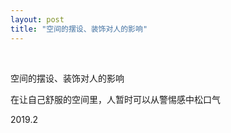 ```yaml
---
layout: post
title: "空间的摆设、装饰对人的影响"
---
```


  
&nbsp;
&nbsp;


空间的摆设、装饰对人的影响

在让自己舒服的空间里，人暂时可以从警惕感中松口气

2019.2